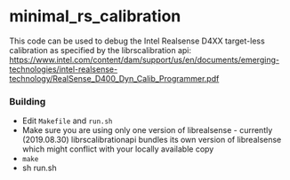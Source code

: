 # minimal_rs_calibration

This code can be used to debug the Intel Realsense D4XX target-less calibration as specified by the librscalibration api: https://www.intel.com/content/dam/support/us/en/documents/emerging-technologies/intel-realsense-technology/RealSense_D400_Dyn_Calib_Programmer.pdf

### Building

* Edit `Makefile` and `run.sh`
* Make sure you are using only one version of librealsense - currently (2019.08.30) librscalibrationapi bundles its own version of librealsense which might conflict with your locally available copy
* `make`
* sh run.sh
